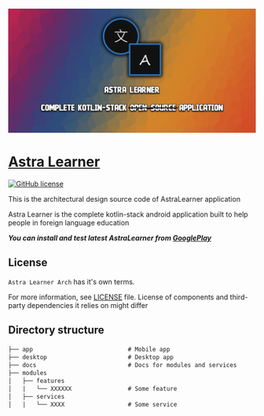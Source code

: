 ![](workflow/GitTitle.png)

# [Astra Learner](https://play.google.com/store/apps/details?id=com.makeevrserg.astralearner)

[![GitHub license](https://img.shields.io/badge/License-Custom%20-blue.svg)](LICENSE.md)

This is the architectural design source code of AstraLearner application

Astra Learner is the complete kotlin-stack android application built to help people in foreign language education

***You can install and test latest AstraLearner
from [GooglePlay](https://play.google.com/store/apps/details?id=com.makeevrserg.astralearner)***

## License

`Astra Learner Arch` has it's own terms.

For more information, see [LICENSE](/LICENSE) file. License of components and third-party dependencies it relies on
might differ

## Directory structure

    ├── app                           # Mobile app
    ├── desktop                       # Desktop app
    ├── docs                          # Docs for modules and services
    ├── modules
    │   ├── features                  
    │   |   └── XXXXXX                # Some feature
    │   ├── services                  
    │   |   └── XXXX                  # Some service
